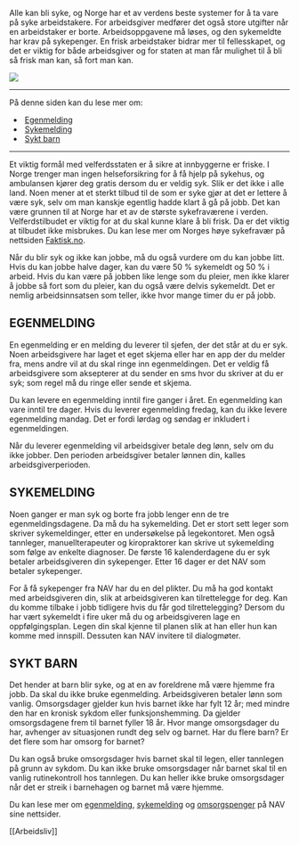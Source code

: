 Alle kan bli syke, og Norge har et av verdens beste systemer for å ta vare på syke arbeidstakere. For arbeidsgiver medfører det også store utgifter når en arbeidstaker er borte. Arbeidsoppgavene må løses, og den sykemeldte har krav på sykepenger. En frisk arbeidstaker bidrar mer til fellesskapet, og det er viktig for både arbeidsgiver og for staten at man får mulighet til å bli så frisk man kan, så fort man kan.

![](https://cdn.kursoria.no/pensum/elements/pensum-for-samfunnskunnskapsproven-_edrftg.jpg)

---

På denne siden kan du lese mer om:

-    [Egenmelding](https://app.norskkunnskap.no/pensum/rtehtr/xcx6tc/edrftg#egenmelding)
-    [Sykemelding](https://app.norskkunnskap.no/pensum/rtehtr/xcx6tc/edrftg#sykemelding)
-    [Sykt barn](https://app.norskkunnskap.no/pensum/rtehtr/xcx6tc/edrftg#sykt-barn)

---

Et viktig formål med velferdsstaten er å sikre at innbyggerne er friske. I Norge trenger man ingen helseforsikring for å få hjelp på sykehus, og ambulansen kjører deg gratis dersom du er veldig syk. Slik er det ikke i alle land. Noen mener at et sterkt tilbud til de som er syke gjør at det er lettere å være syk, selv om man kanskje egentlig hadde klart å gå på jobb. Det kan være grunnen til at Norge har et av de største sykefraværene i verden. Velferdstilbudet er viktig for at du skal kunne klare å bli frisk. Da er det viktig at tilbudet ikke misbrukes. Du kan lese mer om Norges høye sykefravær på nettsiden [Faktisk.no](https://www.faktisk.no/artikler/jngyz/norge-har-verdens-hoyeste-sykefravaer).

Når du blir syk og ikke kan jobbe, må du også vurdere om du kan jobbe litt. Hvis du kan jobbe halve dager, kan du være 50 % sykemeldt og 50 % i arbeid. Hvis du kan være på jobben like lenge som du pleier, men ikke klarer å jobbe så fort som du pleier, kan du også være delvis sykemeldt. Det er nemlig arbeidsinnsatsen som teller, ikke hvor mange timer du er på jobb. 

## EGENMELDING

En egenmelding er en melding du leverer til sjefen, der det står at du er syk. Noen arbeidsgivere har laget et eget skjema eller har en app der du melder fra, mens andre vil at du skal ringe inn egenmeldingen. Det er veldig få arbeidsgivere som aksepterer at du sender en sms hvor du skriver at du er syk; som regel må du ringe eller sende et skjema.

Du kan levere en egenmelding inntil fire ganger i året. En egenmelding kan vare inntil tre dager. Hvis du leverer egenmelding fredag, kan du ikke levere egenmelding mandag. Det er fordi lørdag og søndag er inkludert i egenmeldingen. 

Når du leverer egenmelding vil arbeidsgiver betale deg lønn, selv om du ikke jobber. Den perioden arbeidsgiver betaler lønnen din, kalles arbeidsgiverperioden.

## SYKEMELDING

Noen ganger er man syk og borte fra jobb lenger enn de tre egenmeldingsdagene. Da må du ha sykemelding. Det er stort sett leger som skriver sykemeldinger, etter en undersøkelse på legekontoret. Men også tannleger, manuellterapeuter og kiropraktorer kan skrive ut sykemelding som følge av enkelte diagnoser. De første 16 kalenderdagene du er syk betaler arbeidsgiveren din sykepenger. Etter 16 dager er det NAV som betaler sykepenger.

For å få sykepenger fra NAV har du en del plikter. Du må ha god kontakt med arbeidsgiveren din, slik at arbeidsgiveren kan tilrettelegge for deg. Kan du komme tilbake i jobb tidligere hvis du får god tilrettelegging? Dersom du har vært sykemeldt i fire uker må du og arbeidsgiveren lage en oppfølgingsplan. Legen din skal kjenne til planen slik at han eller hun kan komme med innspill. Dessuten kan NAV invitere til dialogmøter. 

## SYKT BARN

Det hender at barn blir syke, og at en av foreldrene må være hjemme fra jobb. Da skal du ikke bruke egenmelding. Arbeidsgiveren betaler lønn som vanlig. Omsorgsdager gjelder kun hvis barnet ikke har fylt 12 år; med mindre den har en kronisk sykdom eller funksjonshemming. Da gjelder omsorgsdagene frem til barnet fyller 18 år. Hvor mange omsorgsdager du har, avhenger av situasjonen rundt deg selv og barnet. Har du flere barn? Er det flere som har omsorg for barnet?

Du kan også bruke omsorgsdager hvis barnet skal til legen, eller tannlegen på grunn av sykdom. Du kan ikke bruke omsorgsdager når barnet skal til en vanlig rutinekontroll hos tannlegen. Du kan heller ikke bruke omsorgsdager når det er streik i barnehagen og barnet må være hjemme.

Du kan lese mer om [egenmelding](https://www.nav.no/no/person/arbeid/sykmeldt-arbeidsavklaringspenger-og-yrkesskade/sykmelding-ulike-former/egenmelding), [sykemelding](https://www.nav.no/no/person/arbeid/sykmeldt-arbeidsavklaringspenger-og-yrkesskade) og [omsorgspenger](https://www.nav.no/familie/sykdom-i-familien/nb/omsorgspenger) på NAV sine nettsider.

[[Arbeidsliv]]
